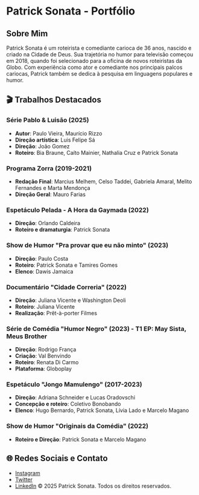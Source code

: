 # Patrick Sonata - Portfólio

##  Sobre Mim

Patrick Sonata é um roteirista e comediante carioca de 36 anos, nascido e criado na Cidade de Deus. Sua trajetória no humor para televisão começou em 2018, quando foi selecionado para a oficina de novos roteiristas da Globo. Com experiência como ator e comediante nos principais palcos cariocas, Patrick também se dedica à pesquisa em linguagens populares e humor.

## 🎬 Trabalhos Destacados

### Série Pablo & Luisão (2025)
- **Autor**: Paulo Vieira, Maurício Rizzo
- **Direção artística**: Luis Felipe Sá
- **Direção**: João Gomez
- **Roteiro**: Bia Braune, Caíto Mainier, Nathalia Cruz e Patrick Sonata

### Programa Zorra (2019-2021)
- **Redação Final**: Marcius Melhem, Celso Taddei, Gabriela Amaral, Melito Fernandes e Marta Mendonça
- **Direção Geral**: Mauro Farias

### Espetáculo Pelada - A Hora da Gaymada (2022)
- **Direção**: Orlando Caldeira
- **Roteiro e dramaturgia**: Patrick Sonata

### Show de Humor "Pra provar que eu não minto" (2023)
- **Direção**: Paulo Costa
- **Roteiro**: Patrick Sonata e Tamires Gomes
- **Elenco**: Dawis Jamaica

### Documentário "Cidade Correria" (2022)
- **Direção**: Juliana Vicente e Washington Deoli
- **Roteiro**: Juliana Vicente
- **Realização**: Prêt-à-porter Filmes

### Série de Comédia "Humor Negro" (2023) - T1 EP: May Sista, Meus Brother
- **Direção**: Rodrigo França
- **Criação**: Val Benvindo
- **Roteiro**: Renata Di Carmo
- **Plataforma**: Globoplay

### Espetáculo "Jongo Mamulengo" (2017-2023)
- **Direção**: Adriana Schneider e Lucas Oradovschi
- **Concepção e roteiro**: Coletivo Bonobando
- **Elenco**: Hugo Bernardo, Patrick Sonata, Lívia Lado e Marcelo Magano

### Show de Humor "Originais da Comédia" (2022)
- **Roteiro e Direção**: Patrick Sonata e Marcelo Magano

## 🌐 Redes Sociais e Contato

- [Instagram](https://instagram.com/)
- [Twitter](https://twitter.com/)
- [LinkedIn](https://linkedin.com/)
© 2025 Patrick Sonata. Todos os direitos reservados.
